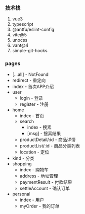 ### 技术栈

1. vue3
2. typescript
3. @antfu/eslint-config
4. vite@5
5. unocss
6. vant@4
7. simple-git-hooks

### pages

- [...all] - NotFound
- redirect - 重定向
- index - 首次APP介绍
- user
  - login - 登录
  - register - 注册
- home
  - index - 首页
  - search
    - index - 搜素
    - [msg] - 搜索结果
  - productDetail/:id - 商品详情
  - productList/:id - 商品分类列表
  - location - 定位
- kind - 分类
- shopping
  - index - 购物车
  - address - 地址管理
  - paymentResult - 付款结果
  - settleAccount - 确认订单
- personal
  - index - 用户
  - myOrder - 我的订单
